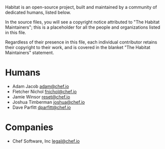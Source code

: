 Habitat is an open-source project, built and maintained by a community of dedicated humans, listed below.

In the source files, you will see a copyright notice attributed to "The Habitat Maintainers"; this is a placeholder for all the people and organizations listed in this file.

Regardless of their presence in this file, each individual contributor retains their copyright to their work, and is covered in the blanket "The Habitat Maintainers" statement.

# Humans

* Adam Jacob <adam@chef.io>
* Fletcher Nichol <fnichol@chef.io>
* Jamie Winsor <reset@chef.io>
* Joshua Timberman <joshua@chef.io>
* Dave Parfitt <dparfitt@chef.io>

# Companies

* Chef Software, Inc <legal@chef.io>
